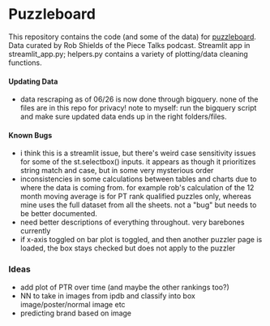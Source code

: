 # Puzzleboard
This repository contains the code (and some of the data) for [puzzleboard](https://puzzleboard.streamlit.app/). Data curated by Rob Shields of the Piece Talks podcast. Streamlit app in streamlit_app.py; helpers.py contains a variety of plotting/data cleaning functions.

#### Updating Data
- data rescraping as of 06/26 is now done through bigquery. none of the files are in this repo for privacy! note to myself: run the bigquery script and make sure updated data ends up in the right folders/files.

#### Known Bugs
- i think this is a streamlit issue, but there's weird case sensitivity issues for some of the st.selectbox() inputs. it appears as though it prioritizes string match and case, but in some very mysterious order
- inconsistencies in some calculations between tables and charts due to where the data is coming from. for example rob's calculation of the 12 month moving average is for PT rank qualified puzzles only, whereas mine uses the full dataset from all the sheets. not a "bug" but needs to be better documented.
- need better descriptions of everything throughout. very barebones currently
- if x-axis toggled on bar plot is toggled, and then another puzzler page is loaded, the box stays checked but does not apply to the puzzler

### Ideas
- add plot of PTR over time (and maybe the other rankings too?)
- NN to take in images from ipdb and classify into box image/poster/normal image etc
- predicting brand based on image
